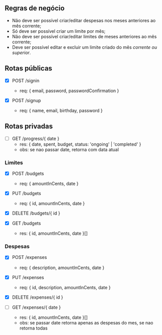 ## Regras de negócio
- Não deve ser possível criar/editar despesas nos meses anteriores ao mês corrente;
- Só deve ser possível criar um limite por mês;
- Não deve ser possível criar/editar limites de meses anteriores ao mês corrente;
- Deve ser possível editar e excluir um limite criado do mês *corrente ou superior*.

## Rotas públicas

- [x] POST /signin
  - req: { email, password, passwordConfirmation }

- [x] POST /signup
  - req: { name, email, birthday, password }

## Rotas privadas

- [ ] GET /progress/{ date }
  - res: { date, spent, budget, status: 'ongoing' | 'completed' }
  - obs: se nao passar date, retorna com data atual 

### Limites

- [X] POST /budgets
  - req: { amountInCents, date }

- [X] PUT /budgets
  - req: { id, amountInCents, date }

- [X] DELETE /budgets/{ id }

- [X] GET /budgets
  - res: { id, amountInCents, date }[]

### Despesas

- [X] POST /expenses
  - req: { description, amountInCents, date }

- [X] PUT /expenses
  - req: { id, description, amountInCents, date }

- [X] DELETE /expenses/{ id }

- [ ] GET /expenses/{ date }
  - res: { id, amountInCents, date }[]
  - obs: se passar date retorna apenas as despesas do mes, se nao retorna todas

